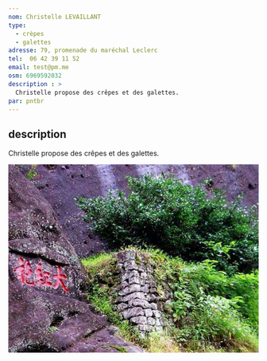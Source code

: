 ```yaml
---
nom: Christelle LEVAILLANT
type: 
  - crèpes
  - galettes
adresse: 79, promenade du maréchal Leclerc
tel:  06 42 39 11 52
email: test@pm.me
osm: 6969592032
description : >
  Christelle propose des crêpes et des galettes. 
par: pntbr
---
```


## description

Christelle propose des crêpes et des galettes. 

![Thé source de joie](./media/the-source-de-joie.jpg)
